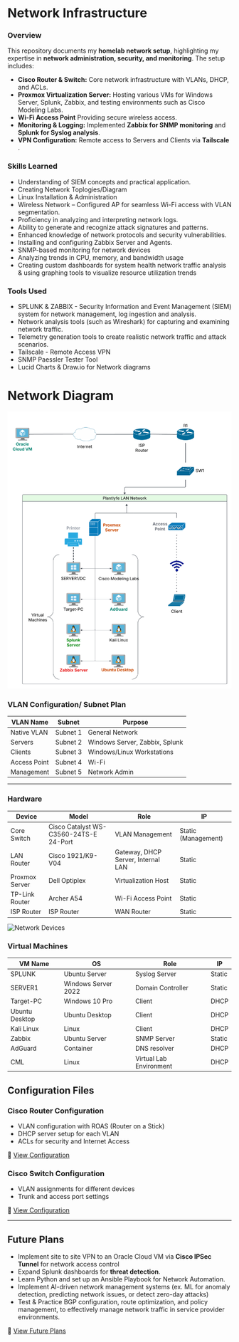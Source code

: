 # Network Infrastructure

### Overview
This repository documents my **homelab network setup**, highlighting my expertise in **network administration, security, and monitoring**. The setup includes:
- **Cisco Router & Switch:** Core network infrastructure with VLANs, DHCP, and ACLs.
- **Proxmox Virtualization Server:** Hosting various VMs for Windows Server, Splunk, Zabbix, and testing environments such as Cisco Modeling Labs.
- **Wi-Fi Access Point** Providing secure wireless access.
- **Monitoring & Logging:** Implemented **Zabbix for SNMP monitoring** and **Splunk for Syslog analysis**.
- **VPN Configuration:** Remote access to Servers and Clients via **Tailscale** .

### Skills Learned

- Understanding of SIEM concepts and practical application.
- Creating Network Toplogies/Diagram
- Linux Installation & Administration
- Wireless Network – Configured AP for seamless Wi-Fi access with VLAN segmentation.
- Proficiency in analyzing and interpreting network logs.
- Ability to generate and recognize attack signatures and patterns.
- Enhanced knowledge of network protocols and security vulnerabilities.
- Installing and configuring Zabbix Server and Agents.
- SNMP-based monitoring for network devices
- Analyzing trends in CPU, memory, and bandwidth usage
- Creating custom dashboards for system health network traffic analysis & using graphing tools to visualize resource utilization trends

### Tools Used

- SPLUNK & ZABBIX - Security Information and Event Management (SIEM) system for network management, log ingestion and analysis.
- Network analysis tools (such as Wireshark) for capturing and examining network traffic.
- Telemetry generation tools to create realistic network traffic and attack scenarios.
- Tailscale - Remote Access VPN
- SNMP Paessler Tester Tool
- Lucid Charts & Draw.io for Network diagrams


# Network Diagram
![Network Diagram](https://github.com/Plantlyfe/HOMELAB-/blob/main/Stan%20Homelab%20Topology.png)


### **VLAN Configuration/ Subnet Plan**
| VLAN Name         | Subnet        | Purpose                               |
|-------------------|---------------|---------------------------------------|
| Native VLAN       | Subnet 1      | General Network                       |
| Servers           | Subnet 2      | Windows Server, Zabbix, Splunk        |
| Clients           | Subnet 3      | Windows/Linux Workstations            |
| Access Point      | Subnet 4      | Wi-Fi                                 |
| Management       | Subnet 5      | Network Admin                         |

---
### Hardware
| Device             | Model             | Role                               | IP                  |
|-------------------|-------------------|-------------------------------------|---------------------|
| Core Switch       | Cisco Catalyst WS-C3560-24TS-E 24-Port     | VLAN Management                     | Static (Management) |
| LAN Router        | Cisco 1921/K9-V04  | Gateway, DHCP Server, Internal LAN  | Static              |
| Proxmox Server    | Dell Optiplex     | Virtualization Host                 | Static              |
| TP-Link Router    | Archer A54        | Wi-Fi Access Point                  | Static              |
| ISP Router        | ISP Router        | WAN Router                          | Static              |

![Network Devices](https://github.com/Plantlyfe/HOMELAB-/blob/main/Network%20Devices.jpg)


### Virtual Machines
| VM Name            | OS                     | Role                       | IP           |
|--------------------|------------------------|----------------------------|--------------|
| SPLUNK             | Ubuntu Server          | Syslog Server              | Static       |
| SERVER1            | Windows Server 2022    | Domain Controller          | Static       |
| Target-PC          | Windows 10 Pro         | Client                     | DHCP         |
| Ubuntu Desktop     | Ubuntu Desktop         | Client                     | DHCP         |
| Kali Linux         | Linux                  | Client                     | DHCP         |
| Zabbix             | Ubuntu Server          | SNMP Server                | Static       |
| AdGuard            | Container              | DNS resolver               | DHCP         |
| CML                | Linux                  | Virtual Lab Environment    | DHCP         |



## **Configuration Files**
### **Cisco Router Configuration**
- VLAN configuration with ROAS (Router on a Stick)
- DHCP server setup for each VLAN
- ACLs for security and Internet Access

📄 [View Configuration](configurations/cisco-router-config.txt)

### **Cisco Switch Configuration**
- VLAN assignments for different devices
- Trunk and access port settings

📄 [View Configuration](configurations/cisco-switch-config.txt)

---

## **Future Plans**
- Implement site to site VPN to an Oracle Cloud VM via **Cisco IPSec Tunnel** for network access control
- Expand Splunk dashboards for **threat detection**.
- Learn Python and set up an Ansible Playbook for Network Automation.
- Implement AI-driven network management systems (ex. ML for anomaly detection, predicting network issues, or detect zero-day attacks)
- Test & Practice BGP configuration, route optimization, and policy management, to effectively manage network traffic in service provider environments.

📄 [View Future Plans](documentation/future-plans.md)
  
